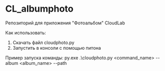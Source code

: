 # CL_albumphoto
Репозиторий для приложения "Фотоальбом" CloudLab

Как использовать:
1. Скачать файл cloudphoto.py
2. Запустить в консоли с помощью питона

Пример запуска команды:
py.exe .\cloudphoto.py <command_name> --album <album_name> --path <path>
